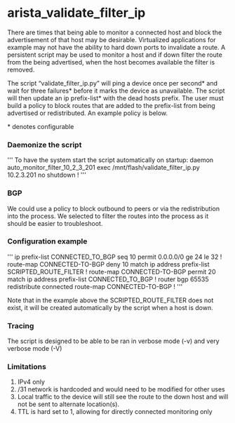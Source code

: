 # arista_validate_filter_ip
There are times that being able to monitor a connected host and block the advertisement of that host may be desirable. Virtualized applications for example may not have the ability to hard down ports to invalidate a route.  A persistent script may be used to monitor a host and if down filter the route from the being advertised, when the host becomes available the filter is removed.

The script “validate_filter_ip.py” will ping a device once per second* and wait for three failures* before it marks the device as unavailable.  The script will then update an ip prefix-list* with the dead hosts prefix.  The user must build a policy to block routes that are added to the prefix-list from being advertised or redistributed.  An example policy is below.

\* denotes configurable


### Daemonize the script
'''
To have the system start the script automatically on startup:
daemon auto_monitor_filter_10_2_3_201
  exec /mnt/flash/validate_filter_ip.py 10.2.3.201
  no shutdown
!
'''

### BGP
We could use a policy to block outbound to peers or via the redistribution into the process.  We selected to filter the routes into the process as it should be easier to troubleshoot.

### Configuration example
'''
ip prefix-list CONNECTED_TO_BGP seq 10 permit 0.0.0.0/0 ge 24 le 32
!
route-map CONNECTED-TO-BGP deny 10
   match ip address prefix-list SCRIPTED_ROUTE_FILTER
!
route-map CONNECTED-TO-BGP permit 20
   match ip address prefix-list CONNECTED_TO_BGP
!
router bgp 65535
   redistribute connected route-map CONNECTED-TO-BGP
!
'''

Note that in the example above the SCRIPTED_ROUTE_FILTER does not exist, it will be created automatically by the script when a host is down.

### Tracing
The script is designed to be able to be ran in verbose mode (-v) and very verbose mode (-V)


### Limitations
1.	IPv4 only
2.	/31 network is hardcoded and would need to be modified for other uses
3.	Local traffic to the device will still see the route to the down host and will not be sent to alternate location(s).
4.	TTL is hard set to 1, allowing for directly connected monitoring only
